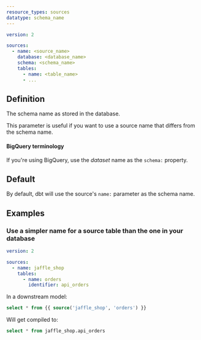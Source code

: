 ```yaml
---
resource_types: sources
datatype: schema_name
---
```


<File name='models/<filename>.yml'>

```yml
version: 2

sources:
  - name: <source_name>
    database: <database_name>
    schema: <schema_name>
    tables:
      - name: <table_name>
      - ...

```

</File>

## Definition
The schema name as stored in the database.

This parameter is useful if you want to use a source name that differs from the schema name.

<Alert type='info'>

#### BigQuery terminology
If you're using BigQuery, use the _dataset_ name as the `schema:` property.

</Alert>

## Default
By default, dbt will use the source's `name:` parameter as the schema name.

## Examples
### Use a simpler name for a source table than the one in your database

<File name='models/<filename>.yml'>

```yml
version: 2

sources:
  - name: jaffle_shop
    tables:
      - name: orders
        identifier: api_orders


```

</File>


In a downstream model:
```sql
select * from {{ source('jaffle_shop', 'orders') }}
```

Will get compiled to:

```sql
select * from jaffle_shop.api_orders
```
